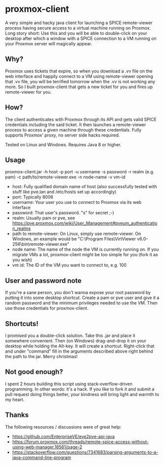 # proxmox-client

A very simple and hacky java client for launching a SPICE remote-viewer process having secure access to a virtual machine running on Proxmox. Long story short: Use this and you will be able to double-click on your desktop after which a window with a SPICE connection to a VM running on your Proxmox server will magically appear.

## Why?

Proxmox uses tickets that expire, so when you download a .vv file on the web interface and happily connect to a VM using remote-viewer opening that .vv file, you will be terrified tomorrow when the .vv is not working any more. So I built proxmox-client that gets a new ticket for you and fires up remote-viewer for you.

## How?

The client authenticates with Proxmox through its API and gets valid SPICE credentials including the said ticket. It then launches a remote-viewer process to access a given machine through these credentials. Fully supports Proxmox' proxy, no server side hacks required.

Tested on Linux and Windows. Requires Java 8 or higher.

## Usage

proxmox-client.jar -h host -p port -u username -s password -r realm (e.g. pam) -c path/to/remote-viewer.exe -n node-name -v vm-id

- host: Fully qualified domain name of host (also successfully tested with stuff like pve.lan and /etc/hosts set up accordingly)
- port: Typically 8006
- username: Your user you use to connect to Proxmox via its web interface
- password: That user's password. "s" for secret ;-)
- realm: Usually pam or pve, see https://pve.proxmox.com/wiki/User_Management#pveum_authentication_realms
- path to remote-viewer: On Linux, simply use remote-viewer. On Windows, an example would be "C:\Program Files\VirtViewer v6.0-256\bin\remote-viewer.exe"
- node name: The name of the node the VM is currently running on. If you migrate VMs a lot, proxmox-client might be too simple for you (fork it as you wish)
- vm id: The ID of the VM you want to connect to, e.g. 100

## User and password note
 
If you're a sane person, you don't wanna expose your root password by putting it into some desktop shortcut. Create a pam or pve user and give it a random password and the minimum privileges needed to use the VM. Then use those credentials for proxmox-client.

## Shortcuts!

I promised you a double-click solution. Take this .jar and place it somewhere convenient. Then (on Windows) drag-and-drop it on your desktop while holding the Alt-key. 
It will create a shortcut. Right-click that and under "command" fill in the arguments described above right behind the path to the jar. Merry christmas!


## Not good enough?

I spent 2 hours building this script using stack-overflow-driven programming. In other words: it's a hack. If you like to fork it and submit a pull request doing things better, your kindness will bring light and warmth to my heart.

## Thanks

The following resources / discussions were of great help:

- https://github.com/EnterpriseVE/eve2pve-api-java
- https://forum.proxmox.com/threads/remote-spice-access-without-using-web-manager.16561/page-2
- https://stackoverflow.com/questions/7341683/parsing-arguments-to-a-java-command-line-program
